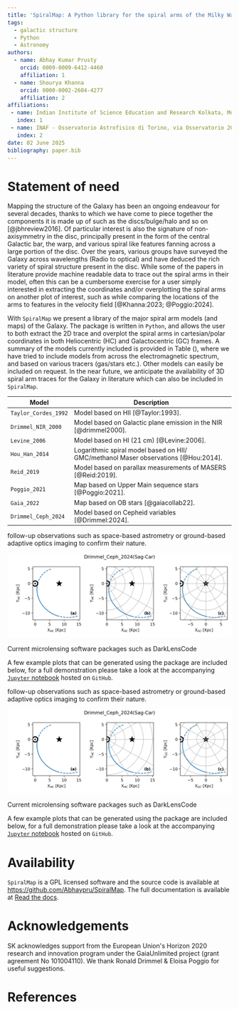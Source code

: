 ```yaml
---
title: 'SpiralMap: A Python library for the spiral arms of the Milky Way'
tags:
  - galactic structure
  - Python
  - Astronomy
authors:
  - name: Abhay Kumar Prusty 
    orcid: 0009-0009-6412-4460
    affiliation: 1
  - name: Shourya Khanna 
    orcid: 0000-0002-2604-4277
    affiliation: 2 
affiliations:
 - name: Indian Institute of Science Education and Research Kolkata, Mohanpur 741246, West Bengal, India
   index: 1
 - name: INAF - Osservatorio Astrofisico di Torino, via Osservatorio 20, 10025 Pino Torinese (TO), Italy
   index: 2 
date: 02 June 2025
bibliography: paper.bib
---
```



# Statement of need
Mapping the structure of the Galaxy has been an ongoing endeavour for several decades, thanks to which we have come to piece together the components it is made up of such as the discs/bulge/halo and so on [@jbhreview2016]. 
Of particular interest is also the signature of non-axisymmetry in the disc, principally present in the form of the central Galactic bar, the warp, and various spiral like features fanning across a large portion of the disc.
 Over the years, various groups have surveyed the Galaxy across wavelengths (Radio to optical) and have deduced the rich variety of spiral structure present in the disc. 
While some of the papers in literature provide machine readable data to trace out the spiral arms in their model, often this can be a cumbersome exercise for a user simply interested in extracting the coordinates and/or overplotting the spiral arms on another plot of interest, such as while comparing the locations of the arms to features in the velocity field [@Khanna:2023; @Poggio:2024]. 


With `SpiralMap` we present a library of the major spiral arm models (and maps) of the Galaxy. 
The package is written in `Python`, and allows the user to both extract the 2D trace and overplot the spiral arms in cartesian/polar coordinates in both Heliocentric (HC) and Galactocentric (GC) frames.
A summary of the models currently included is provided in Table (), where we have tried to include models from across the electromagnetic spectrum, and based on various tracers (gas/stars etc.). 
Other models can easily be included on request. In the near future, we anticipate the availability of 3D spiral arm traces for the Galaxy in literature which can also be included in `SpiralMap`.

| Model  | Description   |
|----------|------------------------------------|
| `Taylor_Cordes_1992`  | Model based on HII [@Taylor:1993].  |
| `Drimmel_NIR_2000`  | Model based on Galactic plane emission in the NIR [@drimmel2000].  |
| `Levine_2006`  | Model based on HI (21 cm) [@Levine:2006].  |
| `Hou_Han_2014`  | Logarithmic spiral model based on HII/ GMC/methanol Maser observations [@Hou:2014].  |
| `Reid_2019`  | Model based on parallax measurements of MASERS [@Reid:2019].  |
| `Poggio_2021`  | Map based on Upper Main sequence stars [@Poggio:2021].  |
| `Gaia_2022`  | Map based on OB stars [@gaiacollab22].  |
| `Drimmel_Ceph_2024`  | Model based on Cepheid variables  [@Drimmel:2024].  |



follow-up observations such as space-based astrometry or ground-based adaptive optics imaging  to confirm their nature.

![Left: posterior distribution of an event in log10(timescale)-log10(parallax) space, overlaid on 'star', 'white dwarf', 'neutron star' and 'black hole' contours. Right: bars showing probabilities of that event belonging to each of the lens populations.\label{lensclass}](figures/single_arm_single_model.png)

Current microlensing software packages such as DarkLensCode

A few example plots that can be generated using the package are included below, for a full demonstration please take a look at the accompanying [`Jupyter` notebook](https://github.com/Abhaypru/SpiralMap/blob/main/demo_spiralmap.ipynb) hosted on `GitHub`.

follow-up observations such as space-based astrometry or ground-based adaptive optics imaging  to confirm their nature.

![Left: posterior distribution of an event in log10(timescale)-log10(parallax) space, overlaid on 'star', 'white dwarf', 'neutron star' and 'black hole' contours. Right: bars showing probabilities of that event belonging to each of the lens populations.\label{lensclass}](figures/single_arm_single_model.png)

Current microlensing software packages such as DarkLensCode

A few example plots that can be generated using the package are included below, for a full demonstration please take a look at the accompanying [`Jupyter` notebook](https://github.com/Abhaypru/SpiralMap/blob/main/demo_spiralmap.ipynb) hosted on `GitHub`.






# Availability

``SpiralMap`` is a GPL licensed software and the source code is available at https://github.com/Abhaypru/SpiralMap. 
The full documentation is available at [Read the docs](https://spiralmap.readthedocs.io/en/latest/#api-docs).

# Acknowledgements

SK acknowledges support from the European Union's Horizon 2020 research and innovation program under the GaiaUnlimited project (grant agreement No 101004110). 
We thank Ronald Drimmel \& Eloisa Poggio for useful suggestions.
# References

